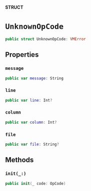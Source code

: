 **STRUCT**

# `UnknownOpCode`

```swift
public struct UnknownOpCode: VMError
```

## Properties
### `message`

```swift
public var message: String
```

### `line`

```swift
public var line: Int?
```

### `column`

```swift
public var column: Int?
```

### `file`

```swift
public var file: String?
```

## Methods
### `init(_:)`

```swift
public init(_ code: OpCode)
```

